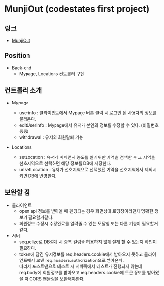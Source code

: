 # MunjiOut (codestates first project)

## 링크

- [MunjiOut](https://github.com/TAETAEHO/MunjiOut)

## Position

- Back-end
  - Mypage, Locations 컨트롤러 구현

## 컨트롤러 소개

- Mypage

  - userinfo : 클라이언트에서 Mypage 버튼 클릭 시 로그인 된 사용자의 정보를 불러온다.
  - editUserinfo : Mypage에서 유저가 본인의 정보를 수정할 수 있다. (비밀번호 등등)
  - withdrawal : 유저의 회원탈퇴 기능

- Locations
  - setLocation : 유저가 미세먼지 농도를 알기위한 지역을 검색한 후 그 지역을 선호지역으로 선택하면 해당 정보를 DB에 저장한다.
  - unsetLocation : 유저가 선호지역으로 선택했던 지역을 선호지역에서 제외시키면 DB에 반영한다.

## 보완할 점

- 클라이언트
  - open api 정보를 받아올 때 펜딩되는 경우 화면상에 로딩창이라던지 명확한 정보가 필요할거같다.
  - 회원정보 수정시 수정완료를 알려줄 수 있는 모달창 또는 다른 기능이 필요할거같다.
- 서버
  - sequelize로 DB설계 시 중복 컬럼을 허용하지 않게 설계 할 수 있는지 확인이 필요하다.
  - token에 담긴 유저정보를 req.headers.cookie에서 받아오지 못하고 클라이언트에서 보낸 req.headers.authorization으로 받아온다.  
    따라서 포스트맨으로 테스트 시 서버쪽에서 테스트가 진행되지 않는데 req.body에 회원정보를 받아오고 req.headers.cookie에 토큰 정보를 받아왔을 때 CORS 핸들링을 보완해야한다.
